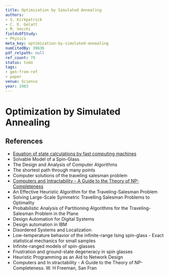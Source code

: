 ```yaml
---
title: Optimization by Simulated Annealing
authors:
- S. Kirkpatrick
- C. D. Gelatt
- M. Vecchi
fieldsOfStudy:
- Physics
meta_key: optimization-by-simulated-annealing
numCitedBy: 39636
pdf_relpath: null
ref_count: 79
status: todo
tags:
- gen-from-ref
- paper
venue: Science
year: 1983
---
```


# Optimization by Simulated Annealing

## References

- [Equation of state calculations by fast computing machines](./equation-of-state-calculations-by-fast-computing-machines.md)
- Solvable Model of a Spin-Glass
- The Design and Analysis of Computer Algorithms
- The shortest path through many points
- Computer solutions of the traveling salesman problem
- [Computers and Intractability - A Guide to the Theory of NP-Completeness](./computers-and-intractability-a-guide-to-the-theory-of-np-completeness.md)
- An Effective Heuristic Algorithm for the Traveling-Salesman Problem
- Solving Large-Scale Symmetric Travelling Salesman Problems to Optimality
- Probabilistic Analysis of Partitioning Algorithms for the Traveling-Salesman Problem in the Plane
- Design Automation for Digital Systems
- Design automation in IBM
- Disordered Systems and Localization
- Low-temperature behavior of the infinite-range Ising spin-glass - Exact statistical mechanics for small samples
- Infinite-ranged models of spin-glasses
- Frustration and ground-state degeneracy in spin glasses
- Heuristic Programming as an Aid to Network Design
- Computers and In stractability - A Guide to the Theory of NP-Completeness. W. H Freeman, San Fran
